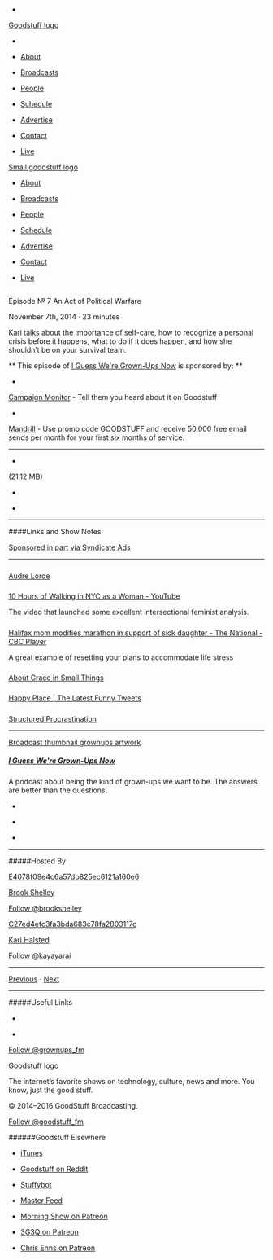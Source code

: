 

-
[Goodstuff logo](http://www.goodstuff.fm/)[](/assets/goodstuff_logo-17c1fe6f378352de5d7345f76152130b.svg)

-


-  [About](/about)

-  [Broadcasts](/broadcasts)

-  [People](/people)

-  [Schedule](/schedule)

-  [Advertise](/advertise)

-  [Contact](/contact)

-  [Live](/live)


[Small goodstuff logo](http://www.goodstuff.fm/)[](/assets/small_goodstuff_logo-bf032e72b9ec41494f4d90905f1ad619.svg)


-  [About](/about)

-  [Broadcasts](/broadcasts)

-  [People](/people)

-  [Schedule](/schedule)

-  [Advertise](/advertise)

-  [Contact](/contact)

-  [Live](/live)


##
Episode № 7
An Act of Political Warfare


November 7th, 2014
&middot;
23
minutes


Kari talks about the importance of self-care, how to recognize a personal crisis before it happens, what to do if it does happen, and how she shouldn&rsquo;t be on your survival team.


**
This episode of
[I Guess We're Grown-Ups Now](/grownups)
is sponsored by:
**


-

[Campaign Monitor](http://www.campaignmonitor.com/) - Tell them you heard about it on Goodstuff

-

[Mandrill](http://synd.co/1nCFm8b) - Use promo code GOODSTUFF and receive 50,000 free email sends per month for your first six months of service.


------------------------------


-
[](http://podcasts-1.feedpress.co/10589/grownups-7.mp3)(21.12 MB)

-
[](http://twitter.com/intent/tweet?text=I%20Guess%20We're%20Grown-Ups%20Now%20%E2%84%96%207%20on%20@goodstuff_fm%20-%20http://goodstuff.fm/grownups/7)

-
[](http://www.facebook.com/sharer/sharer.php?u=http://goodstuff.fm/grownups/7)


------------------------------


####Links and Show Notes


[Sponsored in part via Syndicate Ads](http://synd.co/12rDPby)


------------------------------


#####
[Audre Lorde](http://en.wikipedia.org/wiki/Audre_Lorde)


#####
[10 Hours of Walking in NYC as a Woman - YouTube](http://www.youtube.com/watch?v=b1XGPvbWn0A)


The video that launched some excellent intersectional feminist analysis.


#####
[Halifax mom modifies marathon in support of sick daughter - The National - CBC Player](http://www.cbc.ca/player/News/TV+Shows/The+National/ID/2585413350/)


A great example of resetting your plans to accommodate life stress


#####
[About Grace in Small Things](http://www.graceinsmallthings.com/page/about)


#####
[Happy Place | The Latest Funny Tweets](http://happyplace.someecards.com/view/tweet-picks)


#####
[Structured Procrastination](http://www.structuredprocrastination.com/)


------------------------------


[Broadcast thumbnail grownups artwork](/grownups)[](https://goodstuffs3.s3.amazonaws.com/uploads/broadcast/image/30/broadcast_thumbnail_grownups_artwork.png)

##### [I Guess We're Grown-Ups Now](/grownups)


A podcast about being the kind of grown-ups we want to be. The answers are better than the questions.

-
[](https://itunes.apple.com/us/podcast/i-guess-were-grown-ups-now/id920093038?mt=2)

-
[](http://feeds.goodstuff.fm/grownups)

-
[](mailto:kayayarai+grownups@gmail.com?cc=sponsorship%40goodstuff.fm&subject=%5BGoodStuff%20FM%5D%20Sponsorship%20Inquiry%20for%20I%20Guess%20We%27re%20Grown-Ups%20Now)


------------------------------


#####Hosted By


[E4078f09e4c6a57db825ec6121a160e6](/people/brook-shelley)[](http://gravatar.com/avatar/e4078f09e4c6a57db825ec6121a160e6.png?s=300&r=pg)

[Brook Shelley](/people/brook-shelley)


[Follow @brookshelley](https://twitter.com/brookshelley)


[C27ed4efc3fa3bda683c78fa2803117c](/people/kari-halsted)[](http://gravatar.com/avatar/c27ed4efc3fa3bda683c78fa2803117c.png?s=300&r=pg)

[Kari Halsted](/people/kari-halsted)


[Follow @kayayarai](https://twitter.com/kayayarai)


------------------------------


[Previous](/grownups/6)
&middot;
[Next](/grownups/8)


------------------------------


#####Useful Links

-
[](mailto:kayayarai+grownups@gmail.com?subject=%5BGoodstuff%20FM%5D%20Feedback%20for%20I%20Guess%20We%27re%20Grown-Ups%20Now)

-
[Follow @grownups_fm](https://twitter.com/grownups_fm)


[Goodstuff logo](http://www.goodstuff.fm/)[](/assets/goodstuff_logo-17c1fe6f378352de5d7345f76152130b.svg)


The internet’s favorite shows on technology, culture, news and more. You know, just the good stuff.


&copy; 2014&ndash;2016 GoodStuff Broadcasting.

[Follow @goodstuff_fm](https://twitter.com/goodstufffm)


######Goodstuff Elsewhere

-  [iTunes](https://itunes.apple.com/us/artist/goodstuff-fm/id843385597?mt=2)

-  [Goodstuff on Reddit](https://www.reddit.com/r/Goodstuff_fm/)

-  [Stuffybot](http://stuffybot.goodstuff.fm)

-  [Master Feed](/master/feed)

-  [Morning Show on Patreon](https://www.patreon.com/morningshow)

-  [3G3Q on Patreon](https://www.patreon.com/3g3q)

-  [Chris Enns on Patreon](https://www.patreon.com/ichris)

